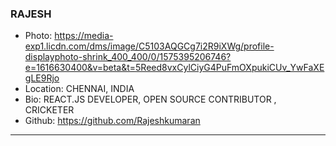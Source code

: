 ### RAJESH
- Photo: https://media-exp1.licdn.com/dms/image/C5103AQGCg7i2R9iXWg/profile-displayphoto-shrink_400_400/0/1575395206746?e=1616630400&v=beta&t=5Reed8vxCylCiyG4PuFmOXpukiCUv_YwFaXEgLE9Rjo
- Location: CHENNAI, INDIA
- Bio: REACT.JS DEVELOPER, OPEN SOURCE CONTRIBUTOR , CRICKETER
- Github: https://github.com/Rajeshkumaran
***

